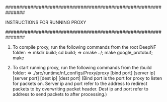 ###############################################################

INSTRUCTIONS FOR RUNNING PROXY

###############################################################


1. To compile proxy, run the following commands from the root DeepNF folder:
    => mkdir build; cd build; 
    => cmake ../; make google_protobuf; make

2. To start running proxy, run the following commands from the /build folder:
    => ./src/runtime/nf_configs/Proxy/proxy 
        [bind port] [server ip] [server port] [dest ip] [dest port]
    (Bind port is the port for proxy to listen for packets on.
     Server ip and port refer to the address to redirect packets to by overwriting 
        packet header.
     Dest ip and port refer to address to send packets to after processing.)